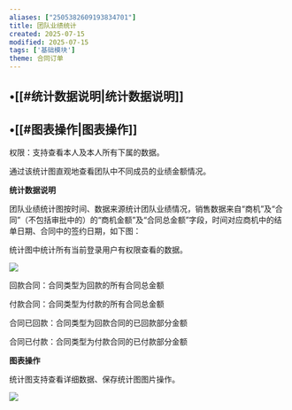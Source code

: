 ```yaml
---
aliases: ["2505382609193834701"]
title: 团队业绩统计
created: 2025-07-15
modified: 2025-07-15
tags: ['基础模块']
theme: 合同订单
---
```


## •[[#统计数据说明|统计数据说明]]

## •[[#图表操作|图表操作]]

权限：支持查看本人及本人所有下属的数据。

通过该统计图直观地查看团队中不同成员的业绩金额情况。

**统计数据说明**

团队业绩统计图按时间、数据来源统计团队业绩情况，销售数据来自“商机”及“合同”（不包括审批中的）的“商机金额”及“合同总金额”字段，时间对应商机中的结单日期、合同中的签约日期，如下图：

统计图中统计所有当前登录用户有权限查看的数据。

![](4e7f9108e4428b49613397bae207e7fd.jpg)

回款合同：合同类型为回款的所有合同总金额

付款合同：合同类型为付款的所有合同总金额

合同已回款：合同类型为回款合同的已回款部分金额

合同已付款：合同类型为付款合同的已付款部分金额

**图表操作**

统计图支持查看详细数据、保存统计图图片操作。

![](f770f3754e4488561bd97c1f2dd99866.jpg)